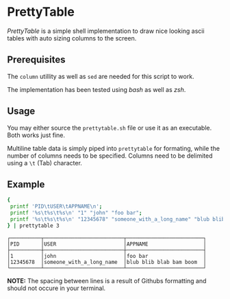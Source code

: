 # PrettyTable

*PrettyTable* is a simple shell implementation to draw nice looking ascii
tables with auto sizing columns to the screen.

## Prerequisites

The `column` utillity as well as `sed` are needed for this script to work.

The implementation has been tested using *bash* as well as *zsh*.

## Usage

You may either source the `prettytable.sh` file or use it as an executable.
Both works just fine.

Multiline table data is simply piped into `prettytable` for formating, while
the number of columns needs to be specified. Columns need to be delimited using
a `\t` (Tab) character.

## Example

```bash
{
 printf 'PID\tUSER\tAPPNAME\n';
 printf '%s\t%s\t%s\n' "1" "john" "foo bar";
 printf '%s\t%s\t%s\n' "12345678" "someone_with_a_long_name" "blub blib blab bam boom";
} | prettytable 3
```

```
┌──────────┬──────────────────────────┬─────────────────────────┐
│PID       │USER                      │APPNAME                  │
├──────────┼──────────────────────────┼─────────────────────────┤
│1         │john                      │foo bar                  │
│12345678  │someone_with_a_long_name  │blub blib blab bam boom  │
└──────────┴──────────────────────────┴─────────────────────────┘
```

**NOTE:** The spacing between lines is a result of Githubs formatting and should not occure in your terminal.
